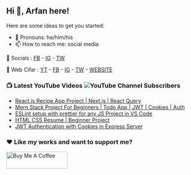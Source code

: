 ## Hi 👋, Arfan here!

Here are some ideas to get you started:

- 🌱 Pronouns: he/him/his
- 📫 How to reach me: social media

🤙 Socials : [FB][fb] - [IG][ig] - [TW][tw]

🏦 Web Cifar : [YT][wyt] - [FB][wcfb] - [IG][wcig] - [TW][wctw] - [WEBSITE][wcwebsite]

### 📺 Latest YouTube Videos ![YouTube Channel Subscribers](https://img.shields.io/youtube/channel/subscribers/UCdxaLo9ALJgXgOUDURRPGiQ?style=social)

<!-- YOUTUBE:START -->
- [React.js Recipe App Project | Next.js | React Query](https://www.youtube.com/watch?v=JtfduKrxRH8)
- [Mern Stack Project For Beginners | Todo App | JWT | Cookies | Auth](https://www.youtube.com/watch?v=7s7RHc_8SaU)
- [ESLint setup with prettier for any JS Project in VS Code](https://www.youtube.com/watch?v=eMgLHOrDkAs)
- [HTML CSS Resume | Beginner Project](https://www.youtube.com/watch?v=FHb9JobDs2o)
- [JWT Authentication with Cookies in Express Server](https://www.youtube.com/watch?v=rXu9Z2yMZzA)
<!-- YOUTUBE:END -->

### ♥ Like my works and want to support me?
<a href="https://www.buymeacoffee.com/shaifarfan08" target="_blank"><img src="https://cdn.buymeacoffee.com/buttons/v2/default-blue.png" alt="Buy Me A Coffee" style="height: 45px !important;width: 162.75px !important;" ></a>


[fb]: http://facebook.com/fb.shaifarfan08
[ig]: http://instagram.com/shaifarfan08
[tw]: http://twitter.com/shaifarfan08
[wcfb]: http://facebook.com/webcifar
[wcig]: http://instagram.com/web_cifar
[wctw]: http://twitter.com/webcifar
[wcwebsite]: http://webcifar.com
[wyt]: https://www.youtube.com/channel/UCdxaLo9ALJgXgOUDURRPGiQ
